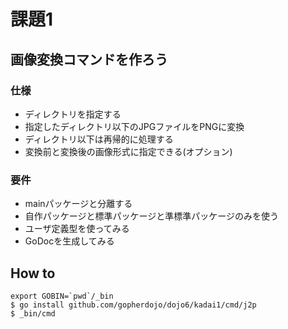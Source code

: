課題1
===

## 画像変換コマンドを作ろう

### 仕様
- ディレクトリを指定する
- 指定したディレクトリ以下のJPGファイルをPNGに変換
- ディレクトリ以下は再帰的に処理する
- 変換前と変換後の画像形式に指定できる(オプション)

### 要件
- mainパッケージと分離する
- 自作パッケージと標準パッケージと準標準パッケージのみを使う
- ユーザ定義型を使ってみる
- GoDocを生成してみる

## How to

```
export GOBIN=`pwd`/_bin
$ go install github.com/gopherdojo/dojo6/kadai1/cmd/j2p
$ _bin/cmd
```
